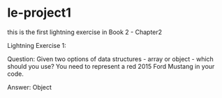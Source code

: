 # le-project1
this is the first lightning exercise in Book 2 - Chapter2

Lightning Exercise 1: 

Question: Given two options of data structures - array or object - which should you use? You need to represent a red 2015 Ford Mustang in your code.

Answer: Object


